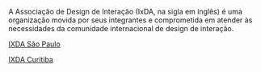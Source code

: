 A Associação de Design de Interação (IxDA, na sigla em inglês) é uma organização movida por seus integrantes e comprometida em atender às necessidades da comunidade internacional de design de interação. 

<a href="https://www.facebook.com/groups/ixdasp/" target="_blank"> IXDA São Paulo</a>

<a href="https://www.facebook.com/ixdacuritiba" target="_blank"> IXDA Curitiba</a>